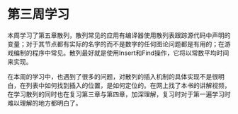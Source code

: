 # 第三周学习

​		本周学习了第五章散列，散列常见的应用有编译器使用散列表跟踪源代码中声明的变量；对于其节点都有实际的名字的而不是数字的任何图论问题都是有用的；在游戏编制的程序中常见。散列最好就是使用Insert和Find操作，它将以常数平均时间来实现。

​		在本周的学习中，也遇到了很多的问题，对散列的插入机制的具体实现不是很明白，在列表中如何找到插入的位置，是如何定位的。在网上找了本书的讲解视频，在学习散列的同时也在复习第三章与第四章，加深理解，复习时对于第一遍学习时难以理解的地方都明白了。

